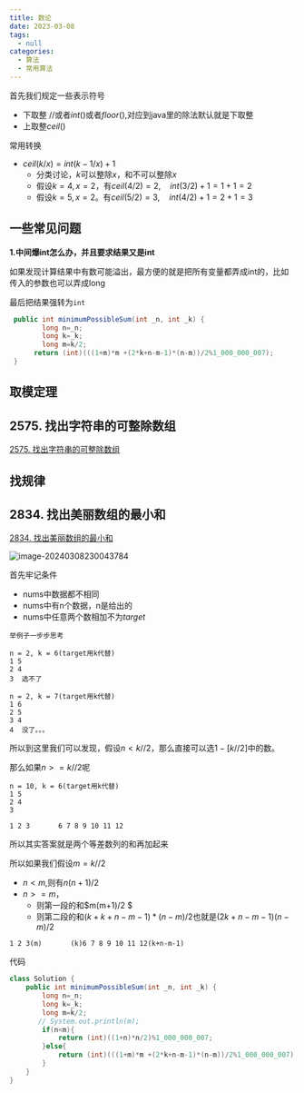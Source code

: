 ```yaml
---
title: 数论
date: 2023-03-08
tags: 
  - null
categories:  
  - 算法
  - 常用算法
---
```


首先我们规定一些表示符号

- 下取整  $//$或者$int()$或者$floor()$,对应到java里的除法默认就是下取整
- 上取整$ceil()$

常用转换

- $ceil(k/x)=int(k-1/x)+1$
  - 分类讨论，$k$可以整除$x$，和不可以整除$x$
  - 假设$k=4,x=2$，有$ceil(4/2)=2,\quad int(3/2)+1=1+1=2$
  - 假设$k=5,x=2$。有$ceil(5/2)=3,\quad int(4/2)+1=2+1=3$

## 一些常见问题

**1.中间爆int怎么办，并且要求结果又是int**

如果发现计算结果中有数可能溢出，最方便的就是把所有变量都弄成int的，比如传入的参数也可以弄成long

最后把结果强转为`int`

```java
 public int minimumPossibleSum(int _n, int _k) {
        long n=_n;
        long k=_k;
     	long m=k/2;
      return (int)(((1+m)*m +(2*k+n-m-1)*(n-m))/2%1_000_000_007);
 }
```

## 取模定理

## 2575. 找出字符串的可整除数组

[2575. 找出字符串的可整除数组](https://leetcode.cn/problems/find-the-divisibility-array-of-a-string/)



## 找规律

## 2834. 找出美丽数组的最小和

[2834. 找出美丽数组的最小和](https://leetcode.cn/problems/find-the-minimum-possible-sum-of-a-beautiful-array/)

![image-20240308230043784](https://typora-1309665611.cos.ap-nanjing.myqcloud.com/typora/image-20240308230043784.png)

首先牢记条件

- nums中数据都不相同
- nums中有n个数据，n是给出的
- nums中任意两个数相加不为$target$

```
举例子一步步思考

n = 2, k = 6(target用k代替)
1 5
2 4
3  选不了

n = 2, k = 7(target用k代替)
1 6
2 5
3 4
4  没了。。。

```

所以到这里我们可以发现，假设$n<k//2$，那么直接可以选$1-[k//2]$中的数。

那么如果$n>=k//2$呢

```
n = 10, k = 6(target用k代替)
1 5
2 4
3  

1 2 3       6 7 8 9 10 11 12
```

所以其实答案就是两个等差数列的和再加起来

所以如果我们假设$m=k//2$

- $n<m$,则有$n(n+1)/2$
- $n>=m$，
  - 则第一段的和$m(m+1)/2  $
  - 则第二段的和$(k+k+n-m-1)*(n-m)/2$也就是$(2k+n-m-1)(n-m)/2$

```
1 2 3(m)       (k)6 7 8 9 10 11 12(k+n-m-1)
```

代码

```java
class Solution {
    public int minimumPossibleSum(int _n, int _k) {
        long n=_n;
        long k=_k;
        long m=k/2;
       // System.out.println(m);
        if(n<m){
            return (int)((1+n)*n/2)%1_000_000_007;
        }else{
            return (int)(((1+m)*m +(2*k+n-m-1)*(n-m))/2%1_000_000_007);
        }
    }
}
```

